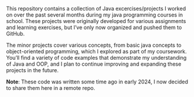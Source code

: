 This repository contains a collection of Java excercises/projects I worked on over the past several months during my java programming courses in school. These projects were originally developed for various assignments and learning exercises, but I’ve only now organized and pushed them to GitHub.

The minor projects cover various concepts, from basic java concepts to object-oriented programming, which I explored as part of my coursework. You’ll find a variety of code examples that demonstrate my understanding of Java and OOP, and I plan to continue improving and expanding these projects in the future.

**Note**: These code was written some time ago in early 2024, I now decided to share them here in a remote repo.
